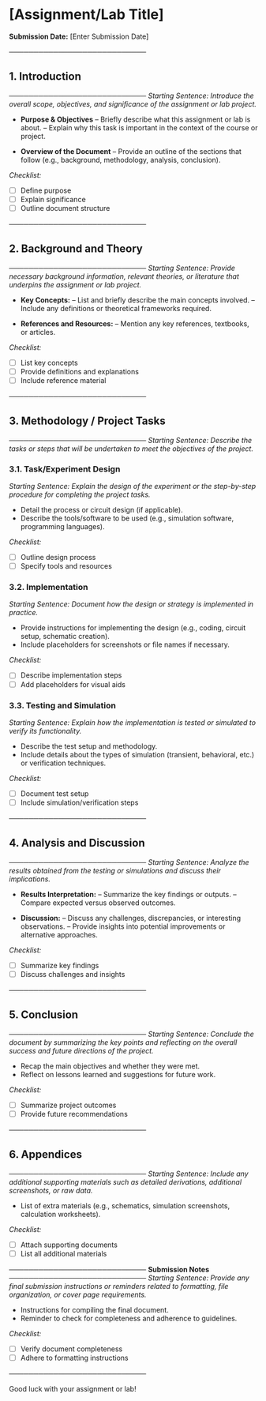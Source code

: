 # [Assignment/Lab Title]

**Submission Date:** [Enter Submission Date]

────────────────────────────
## 1. Introduction
────────────────────────────
*Starting Sentence: Introduce the overall scope, objectives, and significance of the assignment or lab project.*

- **Purpose & Objectives**
  – Briefly describe what this assignment or lab is about.
  – Explain why this task is important in the context of the course or project.

- **Overview of the Document**
  – Provide an outline of the sections that follow (e.g., background, methodology, analysis, conclusion).

*Checklist:*
- [ ] Define purpose
- [ ] Explain significance
- [ ] Outline document structure

────────────────────────────
## 2. Background and Theory
────────────────────────────
*Starting Sentence: Provide necessary background information, relevant theories, or literature that underpins the assignment or lab project.*

- **Key Concepts:**
  – List and briefly describe the main concepts involved.
  – Include any definitions or theoretical frameworks required.

- **References and Resources:**
  – Mention any key references, textbooks, or articles.

*Checklist:*
- [ ] List key concepts
- [ ] Provide definitions and explanations
- [ ] Include reference material

────────────────────────────
## 3. Methodology / Project Tasks
────────────────────────────
*Starting Sentence: Describe the tasks or steps that will be undertaken to meet the objectives of the project.*

### 3.1. Task/Experiment Design
*Starting Sentence: Explain the design of the experiment or the step-by-step procedure for completing the project tasks.*
- Detail the process or circuit design (if applicable).
- Describe the tools/software to be used (e.g., simulation software, programming languages).

*Checklist:*
- [ ] Outline design process
- [ ] Specify tools and resources

### 3.2. Implementation
*Starting Sentence: Document how the design or strategy is implemented in practice.*
- Provide instructions for implementing the design (e.g., coding, circuit setup, schematic creation).
- Include placeholders for screenshots or file names if necessary.

*Checklist:*
- [ ] Describe implementation steps
- [ ] Add placeholders for visual aids

### 3.3. Testing and Simulation
*Starting Sentence: Explain how the implementation is tested or simulated to verify its functionality.*
- Describe the test setup and methodology.
- Include details about the types of simulation (transient, behavioral, etc.) or verification techniques.

*Checklist:*
- [ ] Document test setup
- [ ] Include simulation/verification steps

────────────────────────────
## 4. Analysis and Discussion
────────────────────────────
*Starting Sentence: Analyze the results obtained from the testing or simulations and discuss their implications.*

- **Results Interpretation:**
  – Summarize the key findings or outputs.
  – Compare expected versus observed outcomes.

- **Discussion:**
  – Discuss any challenges, discrepancies, or interesting observations.
  – Provide insights into potential improvements or alternative approaches.

*Checklist:*
- [ ] Summarize key findings
- [ ] Discuss challenges and insights

────────────────────────────
## 5. Conclusion
────────────────────────────
*Starting Sentence: Conclude the document by summarizing the key points and reflecting on the overall success and future directions of the project.*

- Recap the main objectives and whether they were met.
- Reflect on lessons learned and suggestions for future work.

*Checklist:*
- [ ] Summarize project outcomes
- [ ] Provide future recommendations

────────────────────────────
## 6. Appendices
────────────────────────────
*Starting Sentence: Include any additional supporting materials such as detailed derivations, additional screenshots, or raw data.*

- List of extra materials (e.g., schematics, simulation screenshots, calculation worksheets).

*Checklist:*
- [ ] Attach supporting documents
- [ ] List all additional materials

────────────────────────────
**Submission Notes**
────────────────────────────
*Starting Sentence: Provide any final submission instructions or reminders related to formatting, file organization, or cover page requirements.*

- Instructions for compiling the final document.
- Reminder to check for completeness and adherence to guidelines.

*Checklist:*
- [ ] Verify document completeness
- [ ] Adhere to formatting instructions

────────────────────────────

Good luck with your assignment or lab!